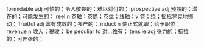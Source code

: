 formidable adj 可怕的；令人敬畏的；难以对付的；
prospective adj 预期的；潜在的；可能发生的；
reel n 卷轴；卷筒；卷盘；线轴；v 卷；绕；摇摇晃晃地挪动；
fruitful adj 富有成效的；多产的；
induct n 使正式就职；给予职位；
revenue n 收入；税收；
be peculiar to  对...独有；
tensile adj 张力的；抗拉的；可伸张的；